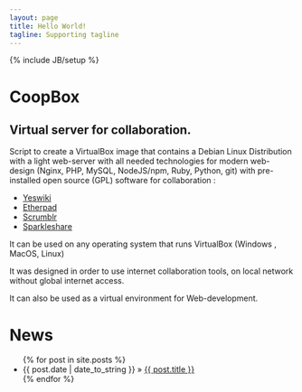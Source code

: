 ```yaml
---
layout: page
title: Hello World!
tagline: Supporting tagline
---
```

{% include JB/setup %}

CoopBox
=======

## Virtual server for collaboration.

Script to create a VirtualBox image that contains a Debian Linux Distribution with a light web-server with all needed technologies for modern web-design (Nginx, PHP, MySQL, NodeJS/npm, Ruby, Python, git) with pre-installed open source (GPL) software for collaboration :
 - [Yeswiki](http://yeswiki.net)
 - [Etherpad](http://etherpad.org)
 - [Scrumblr](https://github.com/aliasaria/scrumblr)
 - [Sparkleshare](http://sparkleshare.org)

It can be used on any operating system that runs VirtualBox (Windows , MacOS, Linux)

It was designed in order to use internet collaboration tools, on local network without global internet access.

It can also be used as a virtual environment for Web-development.

News
====
<ul class="posts">
  {% for post in site.posts %}
    <li><span>{{ post.date | date_to_string }}</span> &raquo; <a href="{{ BASE_PATH }}{{ post.url }}">{{ post.title }}</a></li>
  {% endfor %}
</ul>
